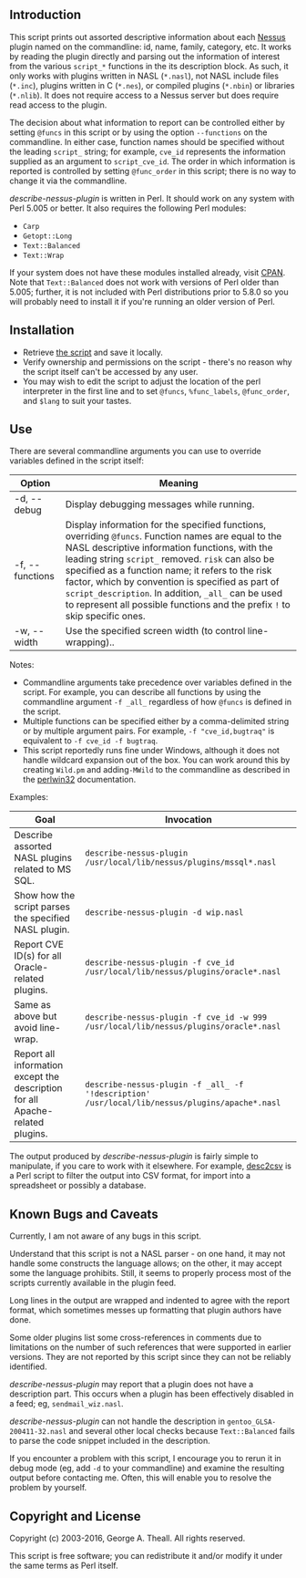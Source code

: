 ## Introduction

This script prints out assorted descriptive information about each [Nessus](http://www.tenable.com/products/nessus-vulnerability-scanner) plugin named on the commandline: id, name, family, category, etc.  It works by reading the plugin directly and parsing out the information of interest from the various `script_*` functions in the its description block.  As such, it only works with plugins written in NASL (`*.nasl`), not NASL include files (`*.inc`), plugins written in C (`*.nes`), or compiled plugins (`*.nbin`) or libraries (`*.nlib`).  It does not require access to a Nessus server but does require read access to the plugin.

The decision about what information to report can be controlled either by setting `@funcs` in this script or by using the option `--functions` on the commandline.  In either case, function names should be specified without the leading `script_` string; for example, `cve_id` represents the information supplied as an argument to `script_cve_id`.  The order in which information is reported is controlled by setting `@func_order` in this script; there is no way to change it via the commandline.

*describe-nessus-plugin* is written in Perl.  It should work on any system with Perl 5.005 or better.  It also requires the following Perl modules:

* `Carp`
* `Getopt::Long`
* `Text::Balanced`
* `Text::Wrap`

If your system does not have these modules installed already, visit [CPAN](http://search.cpan.org/). Note that `Text::Balanced` does not work with versions of Perl older than 5.005; further, it is not included with Perl distributions prior to 5.8.0 so you will probably need to install it if you're running an older version of Perl.


## Installation

* Retrieve [the script](describe-nessus-plugin) and save it locally.
* Verify ownership and permissions on the script - there's no reason why the script itself can't be accessed by any user.
* You may wish to edit the script to adjust the location of the perl interpreter in the first line and to set `@funcs`, `%func_labels`, `@func_order`, and `$lang` to suit your tastes.


## Use

There are several commandline arguments you can use to override variables defined in the script itself:

| Option | Meaning |
| ------ | ------- |
| -d, --debug | Display debugging messages while running. |
| -f, --functions <funcs> | Display information for the specified functions, overriding `@funcs`. Function names are equal to the NASL descriptive information functions, with the leading string `script_` removed. `risk` can also be specified as a function name; it refers to the risk factor, which by convention is specified as part of `script_description`. In addition, `_all_` can be used to represent all possible functions and the prefix `!` to skip specific ones. |
| -w, --width <width> | Use the specified screen width (to control line-wrapping).. |

Notes:

* Commandline arguments take precedence over variables defined in the script. For example, you can describe all functions by using the commandline argument `-f _all_` regardless of how `@funcs` is defined in the script.
* Multiple functions can be specified either by a comma-delimited string or by multiple argument pairs.  For example, `-f "cve_id,bugtraq"` is equivalent to `-f cve_id -f bugtraq`.
* This script reportedly runs fine under Windows, although it does not handle wildcard expansion out of the box. You can work around this by creating `Wild.pm` and adding`-MWild` to the commandline as described in the [perlwin32](http://perldoc.perl.org/perlwin32.html) documentation.


Examples:

| Goal | Invocation |
| -----| ---------- |
| Describe assorted NASL plugins related to MS SQL. | `describe-nessus-plugin /usr/local/lib/nessus/plugins/mssql*.nasl` |
| Show how the script parses the specified NASL plugin. | `describe-nessus-plugin -d wip.nasl` |
| Report CVE ID(s) for all Oracle-related plugins. | `describe-nessus-plugin -f cve_id /usr/local/lib/nessus/plugins/oracle*.nasl` |
| Same as above but avoid line-wrap. | `describe-nessus-plugin -f cve_id -w 999 /usr/local/lib/nessus/plugins/oracle*.nasl` |
| Report all information except the description for all Apache-related plugins. | `describe-nessus-plugin -f _all_ -f '!description' /usr/local/lib/nessus/plugins/apache*.nasl` |

The output produced by *describe-nessus-plugin* is fairly simple to manipulate, if you care to work with it elsewhere.  For example, [desc2csv](desc2csv) is a Perl script to filter the output into CSV format, for import into a  spreadsheet or possibly a database.


## Known Bugs and Caveats

Currently, I am not aware of any bugs in this script.

Understand that this script is not a NASL parser - on one hand, it may not handle some constructs the language allows; on the other, it may accept some the language prohibits.  Still, it seems to properly process most of the scripts currently available in the plugin feed.

Long lines in the output are wrapped and indented to agree with the report format, which sometimes messes up formatting that plugin authors have done.

Some older plugins list some cross-references in comments due to limitations on the number of such references that were supported in earlier versions.  They are not reported by this script since they can not be reliably identified.

*describe-nessus-plugin* may report that a plugin does not have a description part.  This occurs when a plugin has been effectively disabled in a feed; eg, `sendmail_wiz.nasl`. 

*describe-nessus-plugin* can not handle the description in `gentoo_GLSA-200411-32.nasl` and several other local checks because `Text::Balanced` fails to parse the code snippet included in the description.

If you encounter a problem with this script, I encourage you to rerun it in debug mode (eg, add `-d` to your commandline) and examine the resulting output before contacting me.  Often, this will enable you to resolve the problem by yourself.


## Copyright and License

Copyright (c) 2003-2016, George A. Theall.
All rights reserved.

This script is free software; you can redistribute it and/or modify it under the same terms as Perl itself.
